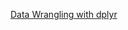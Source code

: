 [Data Wrangling with dplyr](https://wcm-computing-club.github.io/file_slides/201903_Hoffman_dplyr.html)

